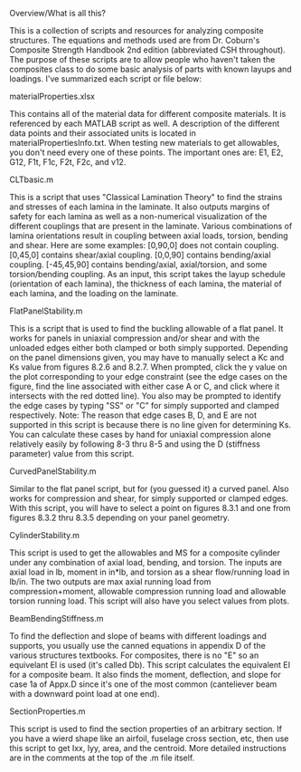 Overview/What is all this?

This is a collection of scripts and resources for analyzing composite structures. The equations and methods used are from Dr. Coburn's Composite Strength Handbook 2nd edition (abbreviated CSH throughout).
The purpose of these scripts are to allow people who haven't taken the composites class to do some basic analysis of parts with known layups and loadings. I've summarized each script or file below:

materialProperties.xlsx

This contains all of the material data for different composite materials. It is referenced by each MATLAB script as well. A description of the different data points and their associated units is located in materialPropertiesInfo.txt. When testing new materials to get allowables, you don't need every one of these points. The important ones are: E1, E2, G12, F1t, F1c, F2t, F2c, and v12.

CLTbasic.m

This is a script that uses "Classical Lamination Theory" to find the strains and stresses of each lamina in the laminate. It also outputs margins of safety for each lamina as well as a non-numerical visualization of the different couplings that are present in the laminate. Various combinations of lamina orientations result in coupling between axial loads, torsion, bending and shear. Here are some examples:
[0,90,0] does not contain coupling.
[0,45,0] contains shear/axial coupling.
[0,0,90] contains bending/axial coupling.
[-45,45,90] contains bending/axial, axial/torsion, and some torsion/bending coupling.
As an input, this script takes the layup schedule (orientation of each lamina), the thickness of each lamina, the material of each lamina, and the loading on the laminate.

FlatPanelStability.m

This is a script that is used to find the buckling allowable of a flat panel. It works for panels in uniaxial compression and/or shear and with the unloaded edges either both clamped or both simply supported. Depending on the panel dimensions given, you may have to manually select a Kc and Ks value from figures 8.2.6 and 8.2.7. When prompted, click the y value on the plot corresponding to your edge constraint (see the edge cases on the figure, find the line associated with either case A or C, and click where it intersects with the red dotted line). You also may be prompted to identify the edge cases by typing "SS" or "C" for simply supported and clamped respectively. Note: The reason that edge cases B, D, and E are not supported in this script is because there is no line given for determining Ks. You can calculate these cases by hand for uniaxial compression alone relatively easily by following 8-3 thru 8-5 and using the D (stiffness parameter) value from this script.

CurvedPanelStability.m

Similar to the flat panel script, but for (you guessed it) a curved panel. Also works for compression and shear, for simply supported or clamped edges. With this script, you will have to select a point on figures 8.3.1 and one from figures 8.3.2 thru 8.3.5 depending on your panel geometry.

CylinderStability.m

This script is used to get the allowables and MS for a composite cylinder under any combination of axial load, bending, and torsion. The inputs are axial load in lb, moment in in*lb, and torsion as a shear flow/running load in lb/in. The two outputs are max axial running load from compression+moment, allowable compression running load and allowable torsion running load. This script will also have you select values from plots.

BeamBendingStiffness.m

To find the deflection and slope of beams with different loadings and supports, you usually use the canned equations in appendix D of the various structures textbooks. For composites, there is no "E" so an equivelant EI is used (it's called Db). This script calculates the equivalent EI for a composite beam. It also finds the moment, deflection, and slope for case 1a of Appx.D since it's one of the most common (canteliever beam with a downward point load at one end).

SectionProperties.m

This script is used to find the section properties of an arbitrary section. If you have a wierd shape like an airfoil, fuselage cross section, etc, then use this script to get Ixx, Iyy, area, and the centroid. More detailed instructions are in the comments at the top of the .m file itself.
